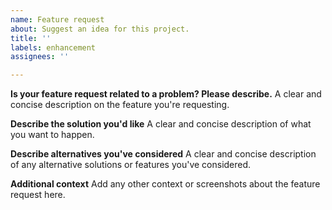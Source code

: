 ```yaml
---
name: Feature request
about: Suggest an idea for this project.
title: ''
labels: enhancement
assignees: ''

---
```


**Is your feature request related to a problem? Please describe.**
A clear and concise description on the feature you're requesting.

**Describe the solution you'd like**
A clear and concise description of what you want to happen.

**Describe alternatives you've considered**
A clear and concise description of any alternative solutions or features you've considered.

**Additional context**
Add any other context or screenshots about the feature request here.

